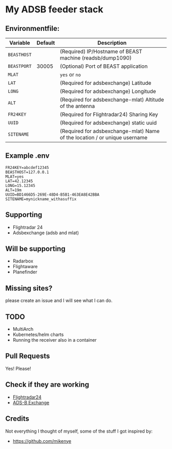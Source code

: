 # My ADSB feeder stack

## Environmentfile:
| Variable | Default | Description |
|----------|---------|-------------|
|`BEASTHOST`|| (Required) IP/Hostname of BEAST machine (readsb/dump1090)|
|`BEASTPORT`| 30005 | (Optional) Port of BEAST application |
| `MLAT` | | `yes` or `no` |
| `LAT` | | (Required for adsbexchange) Latitude |
| `LONG` | | (Required for adsbexchange) Longitude |
| `ALT` | | (Required for adsbexchange-mlat) Altitude of the antenna |
| `FR24KEY` || (Required for Flightradar24) Sharing Key |
| `UUID` || (Required for adsbexchange) static uuid |
| `SITENAME` || (Required for adsbexchange-mlat) Name of the location / or unique username |

## Example .env
```
FR24KEY=abcdef12345
BEASTHOST=127.0.0.1
MLAT=yes
LAT=42.12345
LONG=15.12345
ALT=19m
UUID=BD1466D5-269E-48D4-B5B1-463EA8E42BBA
SITENAME=mynickname_withasuffix
```

## Supporting
- Flightradar 24
- Adsbexchange (adsb and mlat)

## Will be supporting
- Radarbox
- Flightaware
- Planefinder

## Missing sites?
please create an issue and I will see what I can do.

## TODO
- MultiArch
- Kubernetes/helm charts
- Running the receiver also in a container

## Pull Requests
Yes! Please!

## Check if they are working
- [Flightradar24](https://www.flightradar24.com/account/data-sharing)
- [ADS-B Exchange](https://www.adsbexchange.com/myip/)

## Credits
Not everything I thought of myself, some of the stuff I got inspired by:
- https://github.com/mikenye